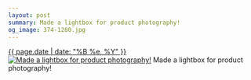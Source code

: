 ```yaml
---
layout: post
summary: Made a lightbox for product photography!
og_image: 374-1280.jpg
---
```


<p>
  <time><a href="/374">{{ page.date | date: "%B %e, %Y" }}</a></time>
  <a href="/374"><img src="{{ site.assets_url }}/374-640.jpg" srcset="{{ site.assets_url }}/374-1280.jpg 1280w, {{ site.assets_url }}/374-960.jpg 960w, {{ site.assets_url }}/374-640.jpg 640w, {{ site.assets_url }}/374-320.jpg 320w" sizes="(min-width: 700px) 50vw, calc(100vw - 2rem)" alt="Made a lightbox for product photography!" /></a>
  <span>Made a lightbox for product photography!</span>
</p>
